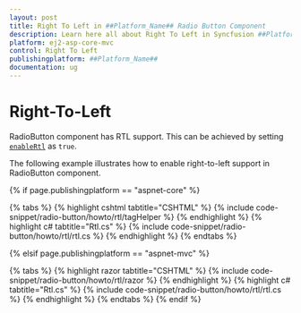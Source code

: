 ```yaml
---
layout: post
title: Right To Left in ##Platform_Name## Radio Button Component
description: Learn here all about Right To Left in Syncfusion ##Platform_Name## Radio Button component and more.
platform: ej2-asp-core-mvc
control: Right To Left
publishingplatform: ##Platform_Name##
documentation: ug
---
```



# Right-To-Left

RadioButton component has RTL support. This can be achieved by setting [`enableRtl`](https://help.syncfusion.com/cr/aspnetcore-js2/Syncfusion.EJ2.Buttons.RadioButton.html#Syncfusion_EJ2_Buttons_RadioButton_EnableRtl) as `true`.

The following example illustrates how to enable right-to-left support in RadioButton component.

{% if page.publishingplatform == "aspnet-core" %}

{% tabs %}
{% highlight cshtml tabtitle="CSHTML" %}
{% include code-snippet/radio-button/howto/rtl/tagHelper %}
{% endhighlight %}
{% highlight c# tabtitle="Rtl.cs" %}
{% include code-snippet/radio-button/howto/rtl/rtl.cs %}
{% endhighlight %}
{% endtabs %}

{% elsif page.publishingplatform == "aspnet-mvc" %}

{% tabs %}
{% highlight razor tabtitle="CSHTML" %}
{% include code-snippet/radio-button/howto/rtl/razor %}
{% endhighlight %}
{% highlight c# tabtitle="Rtl.cs" %}
{% include code-snippet/radio-button/howto/rtl/rtl.cs %}
{% endhighlight %}
{% endtabs %}
{% endif %}

